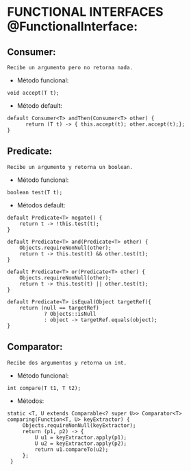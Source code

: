 # FUNCTIONAL INTERFACES @FunctionalInterface:
## Consumer<T>: 

    Recibe un argumento pero no retorna nada.
    
   - Método funcional:
    
    void accept(T t);
    
   - Método default: 
    
    default Consumer<T> andThen(Consumer<T> other) {
          return (T t) -> { this.accept(t); other.accept(t);};
    }
 
 ## Predicate<T>: 
  
    Recibe un argumento y retorna un boolean.
    
   -  Método funcional:
    
    boolean test(T t);
    
   -  Métodos default:
    
    default Predicate<T> negate() {
        return t -> !this.test(t);        
    }
    
    default Predicate<T> and(Predicate<T> other) {
        Objects.requireNonNull(other);        
        return t -> this.test(t) && other.test(t);      
    }

    default Predicate<T> or(Predicate<T> other) {    
        Objects.requireNonNull(other);        
        return t -> this.test(t) || other.test(t);        
    }
    
    default Predicate<T> isEqual(Object targetRef){        
        return (null == targetRef)
                ? Objects::isNull
                : object -> targetRef.equals(object);    
    }

## Comparator<T>:

    Recibe dos argumentos y retorna un int.
    
   - Método funcional:
    
    int compare(T t1, T t2);
      
   - Métodos:
    
    static <T, U extends Comparable<? super U>> Comparator<T> comparing(Function<T, U> keyExtractor) {
         Objects.requireNonNull(keyExtractor);
         return (p1, p2) -> {
             U u1 = keyExtractor.apply(p1);
             U u2 = keyExtractor.apply(p2);
             return u1.compareTo(u2);
         };
     }
    
        
